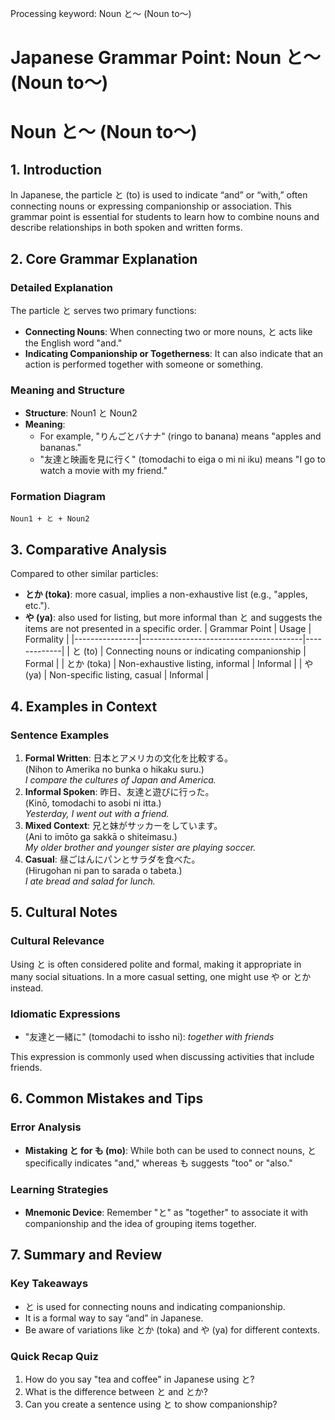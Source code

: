 Processing keyword: Noun と～ (Noun to～)
# Japanese Grammar Point: Noun と～ (Noun to～)
# Noun と～ (Noun to～)
## 1. Introduction
In Japanese, the particle と (to) is used to indicate “and” or “with,” often connecting nouns or expressing companionship or association. This grammar point is essential for students to learn how to combine nouns and describe relationships in both spoken and written forms.
## 2. Core Grammar Explanation
### Detailed Explanation
The particle と serves two primary functions:
- **Connecting Nouns**: When connecting two or more nouns, と acts like the English word "and."
- **Indicating Companionship or Togetherness**: It can also indicate that an action is performed together with someone or something.
### Meaning and Structure
- **Structure**: Noun1 と Noun2
- **Meaning**:
  - For example, "りんごとバナナ" (ringo to banana) means "apples and bananas."
  - "友達と映画を見に行く" (tomodachi to eiga o mi ni iku) means "I go to watch a movie with my friend."
### Formation Diagram
```
Noun1 + と + Noun2
```
## 3. Comparative Analysis
Compared to other similar particles:
- **とか (toka)**: more casual, implies a non-exhaustive list (e.g., "apples, etc.").
- **や (ya)**: also used for listing, but more informal than と and suggests the items are not presented in a specific order.
| Grammar Point  | Usage                                  | Formality   |
|----------------|----------------------------------------|-------------|
| と (to)        | Connecting nouns or indicating companionship | Formal      |
| とか (toka)    | Non-exhaustive listing, informal      | Informal    |
| や (ya)        | Non-specific listing, casual          | Informal    |
## 4. Examples in Context
### Sentence Examples
1. **Formal Written**: 日本とアメリカの文化を比較する。  
   (Nihon to Amerika no bunka o hikaku suru.)  
   *I compare the cultures of Japan and America.*
2. **Informal Spoken**: 昨日、友達と遊びに行った。  
   (Kinō, tomodachi to asobi ni itta.)  
   *Yesterday, I went out with a friend.*
3. **Mixed Context**: 兄と妹がサッカーをしています。  
   (Ani to imōto ga sakkā o shiteimasu.)  
   *My older brother and younger sister are playing soccer.*
4. **Casual**: 昼ごはんにパンとサラダを食べた。  
   (Hirugohan ni pan to sarada o tabeta.)  
   *I ate bread and salad for lunch.*
## 5. Cultural Notes
### Cultural Relevance
Using と is often considered polite and formal, making it appropriate in many social situations. In a more casual setting, one might use や or とか instead. 
### Idiomatic Expressions
- "友達と一緒に" (tomodachi to issho ni): *together with friends*
  
This expression is commonly used when discussing activities that include friends.
## 6. Common Mistakes and Tips
### Error Analysis
- **Mistaking と for も (mo)**: While both can be used to connect nouns, と specifically indicates "and," whereas も suggests "too" or "also."
### Learning Strategies
- **Mnemonic Device**: Remember "と" as "together" to associate it with companionship and the idea of grouping items together.
## 7. Summary and Review
### Key Takeaways
- と is used for connecting nouns and indicating companionship.
- It is a formal way to say “and” in Japanese.
- Be aware of variations like とか (toka) and や (ya) for different contexts.
### Quick Recap Quiz
1. How do you say "tea and coffee" in Japanese using と?
2. What is the difference between と and とか?
3. Can you create a sentence using と to show companionship?
